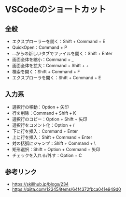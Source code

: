 # VSCodeのショートカット

## 全般
- エクスプローラーを開く：Shift + Command + E
- QuickOpen：Command + P
- …からの新しいタブでファイルを開く：Shift + Enter
- 画面全体を縮小：Command + _
- 画面全体を拡大：Command + Shift + +
- 検索を開く：Shift + Command + F
- エクスプローラを開く：Shift + Command + E

## 入力系
- 選択行の移動：Option + 矢印
- 行を削除：Command + Shift + K
- 選択行のコピー：Option + Shift + 矢印
- 選択行をコメント化：Option + /
- 下に行を挿入：Command + Enter
- 上に行を挿入：Shift + Command + Enter
- 対の括弧にジャンプ：Shift + Command + \
- 矩形選択：Shift + Option + Command + 矢印
- チェックを入れる/外す：Option + C

## 参考リンク
- <https://skillhub.jp/blogs/234>
- <https://qiita.com/12345/items/64f4372fbca041e949d0>